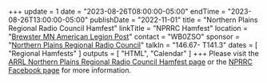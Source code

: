 +++
update = 1
date = "2023-08-26T08:00:00-05:00"
endTime = "2023-08-26T13:00:00-05:00"
publishDate = "2022-11-01"
title = "Northern Plains Regional Radio Council Hamfest"
linkTitle = "NPRRC Hamfest"
location = "[Brewster MN American Legion Post](https://duckduckgo.com/?t=ffcm&q=825+3rd+Avenue+Brewster%2C+MN+56119&ia=web&iaxm=maps)"
contact = "WB0ZSO"
sponsor = "[Northern Plains Regional Radio Council](https://www.facebook.com/groups/NPRRC/)"
talkIn = "146.67- T141.3"
dates = [ "Regional Hamfests" ]
outputs = [ "HTML", "Calendar" ]
+++
Please visit the
[ARRL Northern Plains Regional Radio Council Hamfest page](http://www.arrl.org/hamfests/northern-plains-regional-radio-council-hamfest-7)
or the
[NPRRC Facebook page](https://www.facebook.com/groups/NPRRC/)
for more information.

